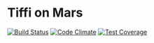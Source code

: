 # Tiffi on Mars

[![Build Status](https://travis-ci.org/sarahpimentel/tiffi-on-mars.svg?branch=master)](https://travis-ci.org/sarahpimentel/tiffi-on-mars)
[![Code Climate](https://codeclimate.com/github/sarahpimentel/tiffi-on-mars/badges/gpa.svg)](https://codeclimate.com/github/sarahpimentel/tiffi-on-mars)
[![Test Coverage](https://codeclimate.com/github/sarahpimentel/tiffi-on-mars/badges/coverage.svg)](https://codeclimate.com/github/sarahpimentel/tiffi-on-mars)
